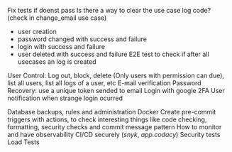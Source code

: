 Fix tests if doenst pass
Is there a way to clear the use case log code? (check in change_email use case)
- user creation
- password changed with success and failure
- login  with success and failure
- user deleted with success and failure
E2E test to check if after all usecases an log is created

User Control: Log out, block, delete (Only users with permission can due), list all users, list all logs of a user, etc
E-mail verification
Password Recovery: use a unique token sended to email
Login with google
2FA
User notification when strange login ocurred

Database backups, rules and administration
Docker
Create pre-commit triggers with actions, to check interesting things like code checking, formatting, security checks and commit message pattern
How to monitor and have observability
CI/CD securely (_snyk_, _app.codacy_)
Security tests
Load Tests
